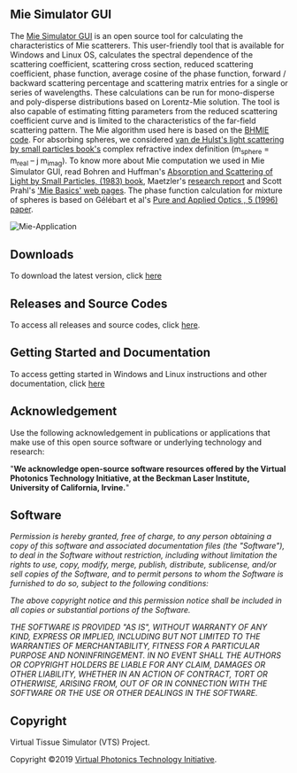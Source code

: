 ## Mie Simulator GUI
The [Mie Simulator GUI](https://github.com/VirtualPhotonics/MieSimulatorGUI/wiki) is an open source tool for calculating the characteristics of Mie scatterers. This user-friendly tool that is available for Windows and Linux OS, calculates the spectral dependence of the scattering coefficient, scattering cross section, reduced scattering coefficient, phase function, average cosine of the phase function, forward / backward scattering percentage and scattering matrix entries for a single or series of wavelengths. These calculations can be run for mono-disperse and poly-disperse distributions based on Lorentz-Mie solution. The tool is also capable of estimating fitting parameters from the reduced scattering coefficient curve and is limited to the characteristics of the far-field scattering pattern. The Mie algorithm used here is based on the [BHMIE code](https://onlinelibrary.wiley.com/doi/book/10.1002/9783527618156). For absorbing spheres, we considered [van de Hulst's light scattering by small particles book's](https://books.google.com/books?id=PlHfPMVAFRcC&source=gbs_navlinks_s)  complex refractive index definition (m<sub>sphere</sub> = m<sub>real</sub> – j m<sub>imag</sub>). To know more about Mie computation we used in Mie Simulator GUI, read Bohren and Huffman's [Absorption and Scattering of Light by Small Particles, (1983) book](https://onlinelibrary.wiley.com/doi/book/10.1002/9783527618156), Maetzler's [research report](http://www.atmo.arizona.edu/students/courselinks/spring09/atmo656b/maetzler_mie_v2.pdf) and Scott Prahl's ['Mie Basics' web pages](https://miepython.readthedocs.io/en/latest/01_basics.html#). The phase function calculation for mixture of spheres is based on Gélébart et al's [Pure and Applied Optics , 5 (1996) paper](https://iopscience.iop.org/article/10.1088/0963-9659/5/4/005/meta).

![Mie-Application](https://github.com/VirtualPhotonics/MieSimulatorGUI/wiki/images/Mie-Simulator-GUI-Screenshot.png)

## Downloads
To download the latest version, click [here](https://github.com/VirtualPhotonics/MieSimulatorGUI/wiki/Downloads)

## Releases and Source Codes
To access all releases and source codes, click [here](https://github.com/VirtualPhotonics/MieSimulatorGUI/releases). 

## Getting Started and Documentation
To access getting started in Windows and Linux instructions and other documentation, click [here](https://github.com/VirtualPhotonics/MieSimulatorGUI/wiki)

## Acknowledgement
Use the following acknowledgement in publications or applications that make use of this open source software or underlying technology and research:

"__We acknowledge open-source software resources offered by the Virtual Photonics Technology Initiative, at the Beckman Laser Institute, University of California, Irvine.__"

## Software
_Permission is hereby granted, free of charge, to any person obtaining a copy of this software and associated documentation files (the "Software"), to deal in the Software without restriction, including without limitation the rights to use, copy, modify, merge, publish, distribute, sublicense, and/or sell copies of the Software, and to permit persons to whom the Software is furnished to do so, subject to the following conditions:_

_The above copyright notice and this permission notice shall be included in all copies or substantial portions of the Software._

_THE SOFTWARE IS PROVIDED "AS IS", WITHOUT WARRANTY OF ANY KIND, EXPRESS OR IMPLIED, INCLUDING BUT NOT LIMITED TO THE WARRANTIES OF MERCHANTABILITY, FITNESS FOR A PARTICULAR PURPOSE AND NONINFRINGEMENT. IN NO EVENT SHALL THE AUTHORS OR COPYRIGHT HOLDERS BE LIABLE FOR ANY CLAIM, DAMAGES OR OTHER LIABILITY, WHETHER IN AN ACTION OF CONTRACT, TORT OR OTHERWISE, ARISING FROM, OUT OF OR IN CONNECTION WITH THE SOFTWARE OR THE USE OR OTHER DEALINGS IN THE SOFTWARE._

## Copyright
Virtual Tissue Simulator (VTS) Project.

Copyright ©2019 [Virtual Photonics Technology Initiative](https://virtualphotonics.org/).
